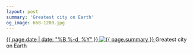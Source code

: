 ```yaml
---
layout: post
summary: 'Greatest city on Earth'
og_image: 668-1280.jpg
---
```


<p>
 <time>
  <a href="/668">
   {{ page.date | date: "%B %-d, %Y" }}
  </a>
 </time>
 <a href="/668">
  <img alt="{{ page.summary }}" data-taken="8/3/2017" sizes="(min-width: 700px) 50vw, calc(100vw - 2rem)" src="{{ site.assets_url }}/668-640.jpg" srcset="{{ site.assets_url }}/668-320.jpg 320w, {{ site.assets_url }}/668-640.jpg 640w, {{ site.assets_url }}/668-960.jpg 960w, {{ site.assets_url }}/668-1280.jpg 1280w"/>
 </a>
 <span>
  Greatest city on Earth
 </span>
</p>
